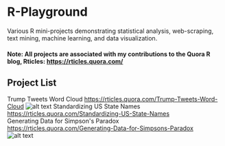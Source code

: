 # R-Playground
Various R mini-projects demonstrating statistical analysis, web-scraping, text mining, machine learning, and data visualization.
#### Note: All projects are associated with my contributions to the Quora R blog, Rticles: https://rticles.quora.com/

## Project List
Trump Tweets Word Cloud https://rticles.quora.com/Trump-Tweets-Word-Cloud
![alt text](https://qph.fs.quoracdn.net/main-qimg-3fad725271a5cf9afd8fb7d3c7f3da8c)
Standardizing US State Names https://rticles.quora.com/Standardizing-US-State-Names <br>
Generating Data for Simpson's Paradox https://rticles.quora.com/Generating-Data-for-Simpsons-Paradox <br>
![alt text](https://qph.fs.quoracdn.net/main-qimg-8afec86ab2d4fa5f9e02f4fc1837a755)



